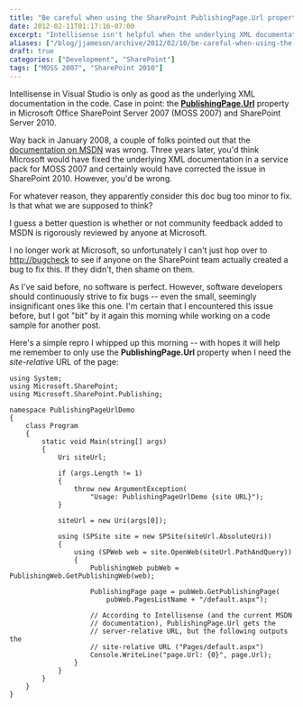 ```yaml
---
title: "Be careful when using the SharePoint PublishingPage.Url property"
date: 2012-02-11T01:17:16-07:00
excerpt: "Intellisense isn't helpful when the underlying XML documentation in the code is wrong."
aliases: ["/blog/jjameson/archive/2012/02/10/be-careful-when-using-the-sharepoint-publishingpage-url-property.aspx", "/blog/jjameson/archive/2012/02/11/be-careful-when-using-the-sharepoint-publishingpage-url-property.aspx"]
draft: true
categories: ["Development", "SharePoint"]
tags: ["MOSS 2007", "SharePoint 2010"]
---
```


Intellisense in Visual Studio is only as good as the underlying XML documentation
in the code. Case in point: the
[**PublishingPage.Url**](http://msdn.microsoft.com/en-us/library/microsoft.sharepoint.publishing.publishingpage.url.aspx) property in Microsoft Office SharePoint
Server 2007 (MOSS 2007) and SharePoint Server 2010.

Way back in January 2008, a couple of folks pointed out that the
[documentation on MSDN](http://msdn.microsoft.com/en-us/library/microsoft.sharepoint.publishing.publishingpage.url%28v=office.12%29.aspx) was wrong. Three years later, you'd think Microsoft
would have fixed the underlying XML documentation in a service pack for MOSS
2007 and certainly would have corrected the issue in SharePoint 2010. However,
you'd be wrong.

For whatever reason, they apparently consider this doc bug too minor to fix.
Is that what we are supposed to think?

I guess a better question is whether or not community feedback added to MSDN
is rigorously reviewed by anyone at Microsoft.

I no longer work at Microsoft, so unfortunately I can't just hop over to
[http://bugcheck](http://bugcheck) to see if anyone
on the SharePoint team actually created a bug to fix this. If they didn't, then
shame on them.

As I've said before, no software is perfect. However, software developers
should continuously strive to fix bugs -- even the small, seemingly insignificant
ones like this one. I'm certain that I encountered this issue before, but I
got "bit" by it again this morning while working on a code sample for another
post.

Here's a simple repro I whipped up this morning -- with hopes it will help
me remember to only use the **PublishingPage.Url** property when
I need the *site-relative* URL of the page:

```
using System;
using Microsoft.SharePoint;
using Microsoft.SharePoint.Publishing;

namespace PublishingPageUrlDemo
{
    class Program
    {
        static void Main(string[] args)
        {
            Uri siteUrl;

            if (args.Length != 1)
            {
                throw new ArgumentException(
                    "Usage: PublishingPageUrlDemo {site URL}");
            }

            siteUrl = new Uri(args[0]);

            using (SPSite site = new SPSite(siteUrl.AbsoluteUri))
            {
                using (SPWeb web = site.OpenWeb(siteUrl.PathAndQuery))
                {
                    PublishingWeb pubWeb = PublishingWeb.GetPublishingWeb(web);

                    PublishingPage page = pubWeb.GetPublishingPage(
                        pubWeb.PagesListName + "/default.aspx");

                    // According to Intellisense (and the current MSDN
                    // documentation), PublishingPage.Url gets the
                    // server-relative URL, but the following outputs the
                    // site-relative URL ("Pages/default.aspx")
                    Console.WriteLine("page.Url: {0}", page.Url);
                }
            }
        }
    }
}
```

